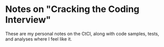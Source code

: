 # Notes on "Cracking the Coding Interview"

These are my personal notes on the CtCI, along with code samples, tests, and analyses where I feel like it.
